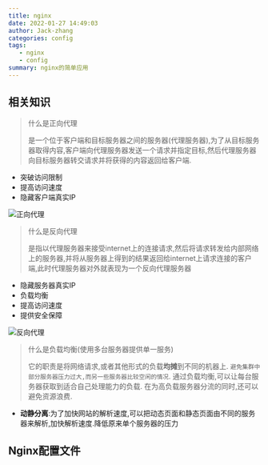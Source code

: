 ```yaml
---
title: nginx
date: 2022-01-27 14:49:03
author: Jack-zhang
categories: config
tags:
   - nginx
   - config
summary: nginx的简单应用
---
```


## 相关知识

> 什么是正向代理
>
> 是一个位于客户端和目标服务器之间的服务器(代理服务器),为了从目标服务器取得内容,客户端向代理服务器发送一个请求并指定目标,然后代理服务器向目标服务器转交请求并将获得的内容返回给客户端.

* 突破访问限制
* 提高访问速度
* 隐藏客户端真实IP

![正向代理](正向代理.png)

>什么是反向代理
>
>是指以代理服务器来接受internet上的连接请求,然后将请求转发给内部网络上的服务器,并将从服务器上得到的结果返回给internet上请求连接的客户端,此时代理服务器对外就表现为一个反向代理服务器

* 隐藏服务器真实IP
* 负载均衡
* 提高访问速度
* 提供安全保障

![反向代理](反向代理.png)

>什么是负载均衡(使用多台服务器提供单一服务)
>
>它的职责是将网络请求,或者其他形式的负载**均摊**到不同的机器上. `避免集群中部分服务器压力过大,而另一些服务器比较空闲的情况`. 通过负载均衡,可以让每台服务器获取到适合自己处理能力的负载. 在为高负载服务器分流的同时,还可以避免资源浪费.

* **动静分离**:为了加快网站的解析速度,可以把动态页面和静态页面由不同的服务器来解析,加快解析速度.降低原来单个服务器的压力

## Nginx配置文件
